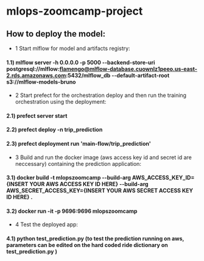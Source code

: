 # mlops-zoomcamp-project

## How to deploy the model:
* 1 Start mlflow for model and artifacts registry:

#### 1.1) mlflow server -h 0.0.0.0 -p 5000 --backend-store-uri postgresql://mlflow:flamengo@mlflow-database.cuownlz1peeo.us-east-2.rds.amazonaws.com:5432/mlflow_db --default-artifact-root s3://mlflow-models-bruno

* 2 Start prefect for the orchestration deploy and then run the training orchestration using the deployment:

#### 2.1) prefect server start

#### 2.2) prefect deploy -n trip_prediction

#### 2.3) prefect deployment run 'main-flow/trip_prediction'

* 3 Build and run the docker image (aws access key id and secret id are neccessary) containing the prediction application:

#### 3.1) docker build -t mlopszoomcamp --build-arg AWS_ACCESS_KEY_ID={INSERT YOUR AWS ACCESS KEY ID HERE} --build-arg AWS_SECRET_ACCESS_KEY={INSERT YOUR AWS SECRET ACCESS KEY ID HERE} .

#### 3.2) docker run -it -p 9696:9696 mlopszoomcamp

* 4 Test the deployed app:

#### 4.1) python test_prediction.py (to test the prediction running on aws, parameters can be edited on the hard coded ride dictionary on test_prediction.py )

